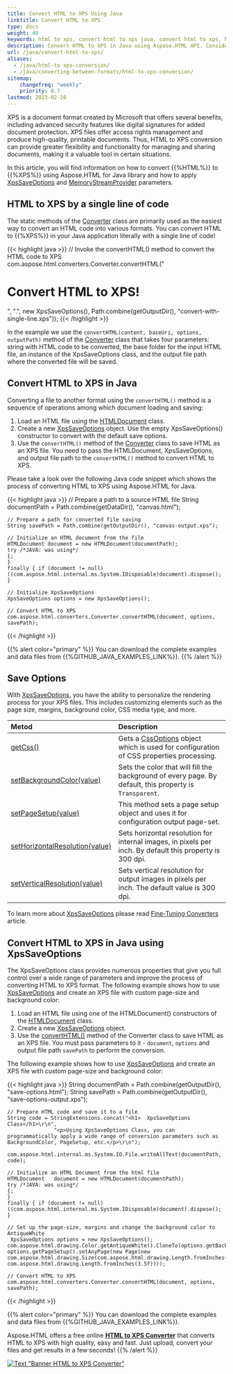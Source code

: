 ```yaml
---
title: Convert HTML to XPS Using Java
linktitle: Convert HTML to XPS
type: docs
weight: 40
keywords: html to xps, convert html to xps java, convert html to xps, html to xps conversion, save options, stream provider, java code
description: Convert HTML to XPS in Java using Aspose.HTML API. Consider various HTML to XPS conversion scenarios in Java code.
url: /java/convert-html-to-xps/
aliases: 
  - /java/html-to-xps-conversion/
  - /java/converting-between-formats/html-to-xps-conversion/ 
sitemap:
    changefreq: "weekly"
    priority: 0.7
lastmod: 2023-02-28
---
```


<link href="./../style.css" rel="stylesheet" type="text/css" />

XPS is a document format created by Microsoft that offers several benefits, including advanced security features like digital signatures for added document protection. XPS files offer access rights management and produce high-quality, printable documents. Thus, HTML to XPS conversion can provide greater flexibility and functionality for managing and sharing documents, making it a valuable tool in certain situations.

In this article, you will find information on how to convert {{%HTML%}} to {{%XPS%}} using Aspose.HTML for Java library and how to apply [XpsSaveOptions](https://reference.aspose.com/html/java/com.aspose.html.saving/xpssaveoptions) and [MemoryStreamProvider](https://reference.aspose.com/html/java/com.aspose.html/package-frame) parameters.

## **HTML to XPS by a single line of code**

The static methods of the [Converter](https://reference.aspose.com/html/java/com.aspose.html.converters/converter) class are primarily used as the easiest way to convert an HTML code into various formats. You can convert HTML to {{%XPS%}} in your Java application literally with a single line of code!

{{< highlight java >}}
    // Invoke the convertHTML() method to convert the HTML code to XPS           
    com.aspose.html.converters.Converter.convertHTML("<h1>Convert HTML to XPS!</h1>", ".", new XpsSaveOptions(), Path.combine(getOutputDir(), "convert-with-single-line.xps"));
{{< /highlight >}}

In the example we use the `convertHTML(content, baseUri, options, outputPath)` method of the [Converter](https://reference.aspose.com/html/java/com.aspose.html.converters/Converter) class that takes four parameters: string with HTML code to be converted, the base folder for the input HTML file, an instance of the XpsSaveOptions class, and the output file path where the converted file will be saved.

## **Convert HTML to XPS in Java**

Converting a file to another format using the `convertHTML()` method is a sequence of operations among which document loading and saving:

1. Load an HTML file using the [HTMLDocument](https://reference.aspose.com/html/java/com.aspose.html/HTMLDocument) class.
1. Create a new [XpsSaveOptions](https://reference.aspose.com/html/java/com.aspose.html.saving/xpssaveoptions) object. Use the empty XpsSaveOptions() constructor to convert with the default save options.
1. Use the `convertHTML()` method of the [Converter](https://reference.aspose.com/html/java/com.aspose.html.converters/converter) class to save HTML as an XPS file. You need to pass the HTMLDocument, XpsSaveOptions, and output file path to the `convertHTML()` method to convert HTML to XPS.

Please take a look over the following Java code snippet which shows the process of converting HTML to XPS using Aspose.HTML for Java.

{{< highlight java >}}
    // Prepare a path to a source HTML file
    String documentPath = Path.combine(getDataDir(), "canvas.html");

    // Prepare a path for converted file saving 
    String savePath = Path.combine(getOutputDir(), "canvas-output.xps");

    // Initialize an HTML document from the file
    HTMLDocument document = new HTMLDocument(documentPath);
    try /*JAVA: was using*/
    {;
    }
    finally { if (document != null) ((com.aspose.html.internal.ms.System.IDisposable)document).dispose(); }

    // Initialize XpsSaveOptions 
    XpsSaveOptions options = new XpsSaveOptions();

    // Convert HTML to XPS
    com.aspose.html.converters.Converter.convertHTML(document, options, savePath);
{{< /highlight >}}

{{% alert color="primary" %}}
You can download the complete examples and data files from {{%GITHUB_JAVA_EXAMPLES_LINK%}}.
{{% /alert %}}

## **Save Options**

With [XpsSaveOptions,](https://reference.aspose.com/html/java/com.aspose.html.saving/xpssaveoptions) you have the ability to personalize the rendering process for your XPS files. This includes customizing elements such as the page size, margins, background color, CSS media type, and more.

| Metod                                                     | Description                                                  |
| :----------------------------------------------------------- | :----------------------------------------------------------- |
| [getCss()](https://reference.aspose.com/html/java/com.aspose.html.rendering/RenderingOptions#getCss--) | Gets a [CssOptions](https://reference.aspose.com/html/java/com.aspose.html.rendering/CssOptions) object which is used for configuration of CSS properties processing. |
| [setBackgroundColor(value)](https://reference.aspose.com/html/java/com.aspose.html.rendering/RenderingOptions#setBackgroundColor-com.aspose.ms.System.Drawing.Color-) | Sets the color that will fill the background of every page. By default, this property is `Transparent`. |
| [setPageSetup(value)](https://reference.aspose.com/html/java/com.aspose.html.rendering/RenderingOptions#setPageSetup-com.aspose.rendering.PageSetup-) | This method sets a page setup object and uses it for configuration output page-set. |
| [setHorizontalResolution(value)](https://reference.aspose.com/html/java/com.aspose.html.rendering/RenderingOptions#setHorizontalResolution-com.aspose.drawing.Resolution-) | Sets horizontal resolution for internal images, in pixels per inch. By default this property is 300 dpi.|
| [setVerticalResolution(value)](https://reference.aspose.com/html/java/com.aspose.html.rendering/RenderingOptions#setVerticalResolution-com.aspose.drawing.Resolution-) | Sets vertical resolution for output images in pixels per inch. The default value is 300 dpi. |

To learn more about [XpsSaveOptions](https://reference.aspose.com/html/java/com.aspose.html.saving/XpsSaveOptions) please read [Fine-Tuning Converters](/html/java/converting-between-formats/fine-tuning-converters/) article.

## **Convert HTML to XPS in Java using XpsSaveOptions**

The XpsSaveOptions class provides numerous properties that give you full control over a wide range of parameters and improve the process of converting HTML to XPS format. The following example shows how to use [XpsSaveOptions](https://reference.aspose.com/html/java/com.aspose.html.saving/xpssaveoptions) and create an XPS file with custom page-size and background color:

1. Load an HTML file using one of the HTMLDocument() constructors of the  [HTMLDocument](https://reference.aspose.com/html/java/com.aspose.html/HTMLDocument) class. 
1. Create a new [XpsSaveOptions](https://reference.aspose.com/html/java/com.aspose.html.saving/xpssaveoptions) object.
1. Use the [convertHTML()](https://reference.aspose.com/html/java/com.aspose.html.converters/converter) method of the Converter class to save HTML as an XPS file. You must pass parameters to it - `document`, `options` and output file path `savePath` to perform the conversion.

The following example shows how to use [XpsSaveOptions](https://reference.aspose.com/html/java/com.aspose.html.saving/xpssaveoptions) and create an XPS file with custom page-size and background color:

{{< highlight java >}}
    String documentPath = Path.combine(getOutputDir(), "save-options.html");
    String savePath = Path.combine(getOutputDir(), "save-options-output.xps");

    // Prepare HTML code and save it to a file
    String code = StringExtensions.concat("<h1>  XpsSaveOptions Class</h1>\r\n", 
                   "<p>Using XpsSaveOptions Class, you can programmatically apply a wide range of conversion parameters such as BackgroundColor, PageSetup, etc.</p>\r\n");

    com.aspose.html.internal.ms.System.IO.File.writeAllText(documentPath, code);

    // Initialize an HTML Document from the html file
    HTMLDocument   document = new HTMLDocument(documentPath);
    try /*JAVA: was using*/
    {;
    }
    finally { if (document != null) ((com.aspose.html.internal.ms.System.IDisposable)document).dispose(); }
        
    // Set up the page-size, margins and change the background color to AntiqueWhite
     XpsSaveOptions options = new XpsSaveOptions();
    com.aspose.html.drawing.Color.getAntiqueWhite().CloneTo(options.getBackgroundColor());
    options.getPageSetup().setAnyPage(new Page(new com.aspose.html.drawing.Size(com.aspose.html.drawing.Length.fromInches(4.9f), com.aspose.html.drawing.Length.fromInches(3.5f))));

    // Convert HTML to XPS
    com.aspose.html.converters.Converter.convertHTML(document, options, savePath); 

{{< /highlight >}}

<!--## **Output Stream Providers** 

If it is required to save files in the remote storage (e.g., cloud, database, etc.) you can implement [MemoryStreamProvider](https://reference.aspose.com/html/java/com.aspose.html/package-frame) interface to have manual control over the file creating process. This interface designed as a callback object to create a stream at the beginning of the document/page (depending on the output format) and release the early created stream after rendering document/page.

Aspose.HTML for Java offers a variety of output formats for rendering operations. While some formats produce a single output file, such as PDF and XPS, others generate multiple files, such as image formats JPG, PNG, etc.

The example below shows how to implement and use your own `MemoryStreamProvider` in the application:

{{< highlight java >}}

{{< /highlight >}}

{{< highlight java >}}

{{< /highlight >}}-->

{{% alert color="primary" %}} 
You can download the complete examples and data files from {{%GITHUB_JAVA_EXAMPLES_LINK%}}.

Aspose.HTML offers a free online [**HTML to XPS Converter**](https://products.aspose.app/html/conversion/html-to-xps) that converts HTML to XPS with high quality, easy and fast. Just upload, convert your files and get results in a few seconds!
{{% /alert %}}

<a href="https://products.aspose.app/html/conversion/html-to-xps" target="_blank">![Text "Banner HTML to XPS Converter"](./../../../html-to-xps.png#center)</a>
